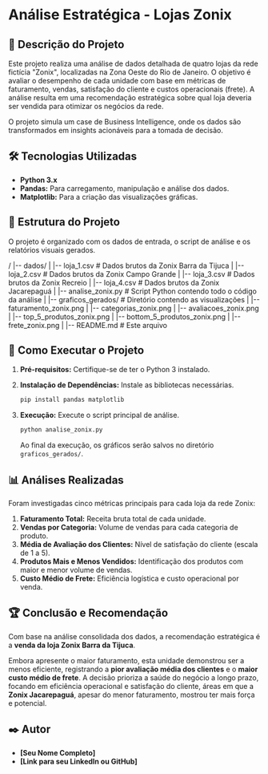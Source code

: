 # Análise Estratégica - Lojas Zonix

## 📖 Descrição do Projeto

Este projeto realiza uma análise de dados detalhada de quatro lojas da rede fictícia "Zonix", localizadas na Zona Oeste do Rio de Janeiro. O objetivo é avaliar o desempenho de cada unidade com base em métricas de faturamento, vendas, satisfação do cliente e custos operacionais (frete). A análise resulta em uma recomendação estratégica sobre qual loja deveria ser vendida para otimizar os negócios da rede.

O projeto simula um case de Business Intelligence, onde os dados são transformados em insights acionáveis para a tomada de decisão.

## 🛠️ Tecnologias Utilizadas

* **Python 3.x**
* **Pandas:** Para carregamento, manipulação e análise dos dados.
* **Matplotlib:** Para a criação das visualizações gráficas.

## 📁 Estrutura do Projeto

O projeto é organizado com os dados de entrada, o script de análise e os relatórios visuais gerados.

/
|-- dados/
|   |-- loja_1.csv               # Dados brutos da Zonix Barra da Tijuca
|   |-- loja_2.csv               # Dados brutos da Zonix Campo Grande
|   |-- loja_3.csv               # Dados brutos da Zonix Recreio
|   |-- loja_4.csv               # Dados brutos da Zonix Jacarepaguá
|
|-- analise_zonix.py         # Script Python contendo todo o código da análise
|
|-- graficos_gerados/          # Diretório contendo as visualizações
|   |-- faturamento_zonix.png
|   |-- categorias_zonix.png
|   |-- avaliacoes_zonix.png
|   |-- top_5_produtos_zonix.png
|   |-- bottom_5_produtos_zonix.png
|   |-- frete_zonix.png
|
|-- README.md                # Este arquivo

## 🚀 Como Executar o Projeto

1.  **Pré-requisitos:** Certifique-se de ter o Python 3 instalado.

2.  **Instalação de Dependências:** Instale as bibliotecas necessárias.
    ```bash
    pip install pandas matplotlib
    ```

3.  **Execução:** Execute o script principal de análise.
    ```bash
    python analise_zonix.py
    ```
    Ao final da execução, os gráficos serão salvos no diretório `graficos_gerados/`.

## 📊 Análises Realizadas

Foram investigadas cinco métricas principais para cada loja da rede Zonix:

1.  **Faturamento Total:** Receita bruta total de cada unidade.
2.  **Vendas por Categoria:** Volume de vendas para cada categoria de produto.
3.  **Média de Avaliação dos Clientes:** Nível de satisfação do cliente (escala de 1 a 5).
4.  **Produtos Mais e Menos Vendidos:** Identificação dos produtos com maior e menor volume de vendas.
5.  **Custo Médio de Frete:** Eficiência logística e custo operacional por venda.

## 🏆 Conclusão e Recomendação

Com base na análise consolidada dos dados, a recomendação estratégica é a **venda da loja Zonix Barra da Tijuca**.

Embora apresente o maior faturamento, esta unidade demonstrou ser a menos eficiente, registrando a **pior avaliação média dos clientes** e o **maior custo médio de frete**. A decisão prioriza a saúde do negócio a longo prazo, focando em eficiência operacional e satisfação do cliente, áreas em que a **Zonix Jacarepaguá**, apesar do menor faturamento, mostrou ter mais força e potencial.

## ✒️ Autor

* **[Seu Nome Completo]**
* **[Link para seu LinkedIn ou GitHub]**

